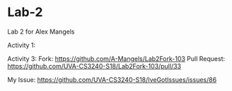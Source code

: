 # Lab-2
Lab 2 for Alex Mangels

Activity 1: 

Activity 3: 
Fork: https://github.com/A-Mangels/Lab2Fork-103
Pull Request: https://github.com/UVA-CS3240-S18/Lab2Fork-103/pull/33

My Issue: https://github.com/UVA-CS3240-S18/IveGotIssues/issues/86
